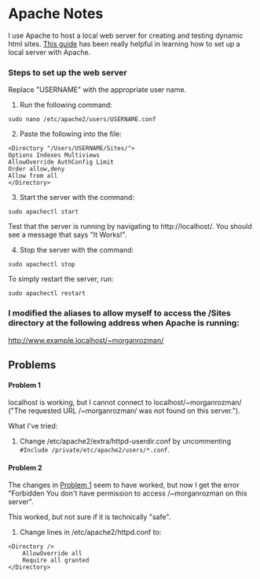 # Apache Notes

I use Apache to host a local web server for creating and testing dynamic html sites.
[This guide](https://osxdaily.com/2012/09/02/start-apache-web-server-mac-os-x/) has been really helpful in learning how to set up a local server with Apache.

### Steps to set up the web server
Replace "USERNAME" with the appropriate user name.

1. Run the following command: 
```shell
sudo nano /etc/apache2/users/USERNAME.conf
```
2. Paste the following into the file:
```
<Directory "/Users/USERNAME/Sites/">
Options Indexes Multiviews
AllowOverride AuthConfig Limit
Order allow,deny
Allow from all
</Directory>
```
3. Start the server with the command:
```shell
sudo apachectl start
```  
Test that the server is running by navigating to http://localhost/. You should see a message that says "It Works!".

4. Stop the server with the command:
```shell
sudo apachectl stop
```  
To simply restart the server, run:
```shell
sudo apachectl restart
```

### I modified the aliases to allow myself to access the /Sites directory at the following address when Apache is running:
http://www.example.localhost/~morganrozman/

## Problems

#### Problem 1
localhost is working, but I cannot connect to localhost/~morganrozman/ ("The requested URL /~morganrozman/ was not found on this server.").

What I've tried:

1. Change /etc/apache2/extra/httpd-userdir.conf by uncommenting ```#Include /private/etc/apache2/users/*.conf```.

#### Problem 2
The changes in [Problem 1](problem-1--fixed) seem to have worked, but now I get the error "Forbidden You don't have permission to access /~morganrozman on this server".  

This worked, but not sure if it is technically "safe".

1. Change lines in /etc/apache2/httpd.conf to:
```
<Directory />
    AllowOverride all
    Require all granted
</Directory>
```
